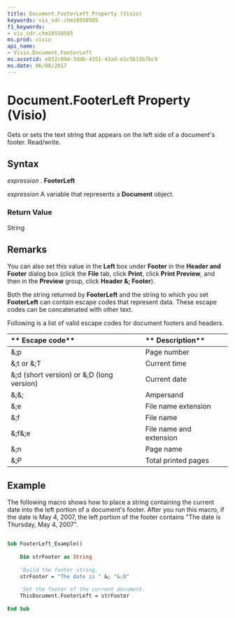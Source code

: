 ```yaml
---
title: Document.FooterLeft Property (Visio)
keywords: vis_sdr.chm10550585
f1_keywords:
- vis_sdr.chm10550585
ms.prod: visio
api_name:
- Visio.Document.FooterLeft
ms.assetid: e832c09d-3ddb-4351-43ad-e1c5633b7bc9
ms.date: 06/08/2017
---
```



# Document.FooterLeft Property (Visio)

Gets or sets the text string that appears on the left side of a document's footer. Read/write.


## Syntax

 _expression_ . **FooterLeft**

 _expression_ A variable that represents a **Document** object.


### Return Value

String


## Remarks

You can also set this value in the **Left** box under **Footer** in the **Header and Footer** dialog box (click the **File** tab, click **Print**, click **Print Preview**, and then in the **Preview** group, click **Header &; Footer**).

Both the string returned by **FooterLeft** and the string to which you set **FooterLeft** can contain escape codes that represent data. These escape codes can be concatenated with other text.

Following is a list of valid escape codes for document footers and headers.



|** Escape code**|** Description**|
|:-----|:-----|
| &;p| Page number|
| &;t or &;T| Current time|
| &;d (short version) or &;D (long version)| Current date|
| &;&;| Ampersand|
| &;e| File name extension|
| &;f| File name|
| &;f&;e| File name and extension|
| &;n| Page name|
| &;P| Total printed pages|

## Example

The following macro shows how to place a string containing the current date into the left portion of a document's footer. After you run this macro, if the date is May 4, 2007, the left portion of the footer contains "The date is Thursday, May 4, 2007".


```vb
 
Sub FooterLeft_Example()  
 
    Dim strFooter as String 
 
    'Build the footer string.  
    strFooter = "The date is " &; "&;D"  
 
    'Set the footer of the current document.  
    ThisDocument.FooterLeft = strFooter  
 
End Sub
```


